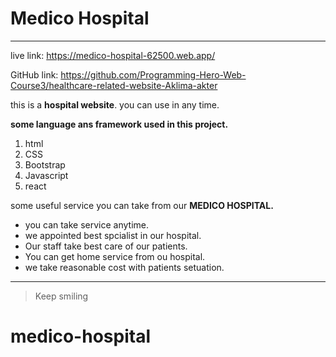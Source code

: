 # Medico Hospital 

---


live link: https://medico-hospital-62500.web.app/

GitHub link:  https://github.com/Programming-Hero-Web-Course3/healthcare-related-website-Aklima-akter


this is a 
**hospital website**. you can use in any time.

**some language ans framework used in this project.**

1. html
2. CSS
3. Bootstrap
4. Javascript
5. react

some useful service you can take from our **MEDICO HOSPITAL.**

* you can take service anytime.
* we appointed best spcialist in our hospital.
* Our staff take best care of our patients.
* You can get home service from ou hospital.
* we take reasonable cost with patients setuation.
***


>Keep smiling

# medico-hospital

